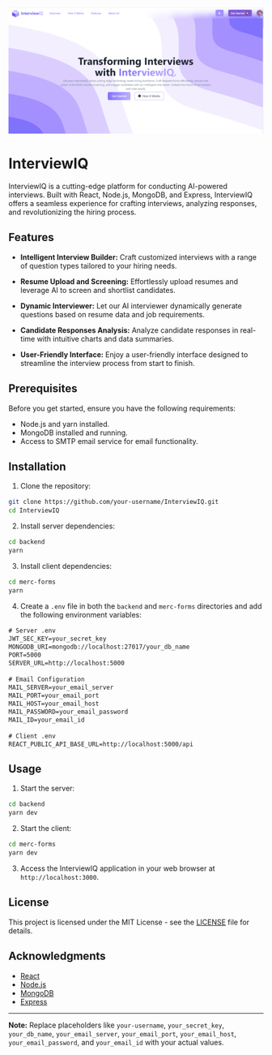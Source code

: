 ![InterviewIq](image.png)
# InterviewIQ

InterviewIQ is a cutting-edge platform for conducting AI-powered interviews. Built with React, Node.js, MongoDB, and Express, InterviewIQ offers a seamless experience for crafting interviews, analyzing responses, and revolutionizing the hiring process.

## Features

- **Intelligent Interview Builder:** Craft customized interviews with a range of question types tailored to your hiring needs.
  
- **Resume Upload and Screening:** Effortlessly upload resumes and leverage AI to screen and shortlist candidates.
  
- **Dynamic Interviewer:** Let our AI interviewer dynamically generate questions based on resume data and job requirements.
  
- **Candidate Responses Analysis:** Analyze candidate responses in real-time with intuitive charts and data summaries.
  
- **User-Friendly Interface:** Enjoy a user-friendly interface designed to streamline the interview process from start to finish.

## Prerequisites

Before you get started, ensure you have the following requirements:

- Node.js and yarn installed.
- MongoDB installed and running.
- Access to SMTP email service for email functionality.

## Installation

1. Clone the repository:

```bash
git clone https://github.com/your-username/InterviewIQ.git
cd InterviewIQ
```

2. Install server dependencies:

```bash
cd backend
yarn
```

3. Install client dependencies:

```bash
cd merc-forms
yarn
```

4. Create a `.env` file in both the `backend` and `merc-forms` directories and add the following environment variables:

```env
# Server .env
JWT_SEC_KEY=your_secret_key
MONGODB_URI=mongodb://localhost:27017/your_db_name
PORT=5000
SERVER_URL=http://localhost:5000

# Email Configuration
MAIL_SERVER=your_email_server
MAIL_PORT=your_email_port
MAIL_HOST=your_email_host
MAIL_PASSWORD=your_email_password
MAIL_ID=your_email_id

# Client .env
REACT_PUBLIC_API_BASE_URL=http://localhost:5000/api
```

## Usage

1. Start the server:

```bash
cd backend
yarn dev
```

2. Start the client:

```bash
cd merc-forms
yarn dev
```

3. Access the InterviewIQ application in your web browser at `http://localhost:3000`.

## License

This project is licensed under the MIT License - see the [LICENSE](LICENSE) file for details.

## Acknowledgments

- [React](https://reactjs.org/)
- [Node.js](https://nodejs.org/)
- [MongoDB](https://www.mongodb.com/)
- [Express](https://expressjs.com/)

---

**Note:** Replace placeholders like `your-username`, `your_secret_key`, `your_db_name`, `your_email_server`, `your_email_port`, `your_email_host`, `your_email_password`, and `your_email_id` with your actual values.
